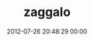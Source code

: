 ---
title: "zaggalo"
date: 2012-07-26 20:48:29 00:00
permalink: /zaggalo123
twitter: "docujungle"
likes: [1135]
id: 1260
gravatar: "http://www.gravatar.com/avatar/b7111e72980499d992ad10bdd92ab46f"
---